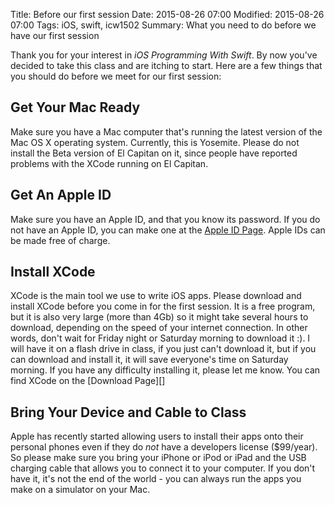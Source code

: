 Title: Before our first session
Date: 2015-08-26 07:00
Modified: 2015-08-26 07:00
Tags: iOS, swift, icw1502
Summary: What you need to do before we have our first session

Thank you for your interest in *iOS Programming With Swift*. By now you've decided to take this class and are itching to start. Here are a few things that you should do before we meet for our first session:

## Get Your Mac Ready

Make sure you have a Mac computer that's running the latest version of the Mac OS X operating system. Currently, this is Yosemite. Please do not install the Beta version of El Capitan on it, since people have reported problems with the XCode running on El Capitan.

## Get An Apple ID

Make sure you have an Apple ID, and that you know its password. If you do not have an Apple ID, you can make one at the [Apple ID Page][]. Apple IDs can be made free of charge. 

## Install XCode

XCode is the main tool we use to write iOS apps. Please download and install XCode before you come in for the first session. It is a free program, but it is also very large (more than 4Gb) so it might take several hours to download, depending on the speed of your internet connection. In other words, don't wait for Friday night or Saturday morning to download it :). I will have it on a flash drive in class, if you just can't download it, but if you can download and install it, it will save everyone's time on Saturday morning.  If you have any difficulty installing it, please let me know. You can find XCode on the [Download Page][] 

## Bring Your Device and Cable to Class

Apple has recently started allowing users to install their apps onto their personal phones even if they do *not* have a developers license ($99/year). So please make sure you bring your iPhone or iPod or iPad and the USB charging cable that allows you to connect it to your computer. If you don't have it, it's not the end of the world - you can always run the apps you make on a simulator on your Mac.

[Apple ID Page]: https://appleid.apple.com/account